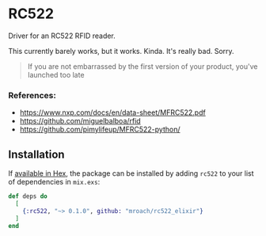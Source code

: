 # RC522

Driver for an RC522 RFID reader.

This currently barely works, but it works. Kinda. It's really bad. Sorry.

> If you are not embarrassed by the first version of your product, you've launched too late

### References:

* https://www.nxp.com/docs/en/data-sheet/MFRC522.pdf
* https://github.com/miguelbalboa/rfid
* https://github.com/pimylifeup/MFRC522-python/

## Installation

If [available in Hex](https://hex.pm/docs/publish), the package can be installed
by adding `rc522` to your list of dependencies in `mix.exs`:

```elixir
def deps do
  [
    {:rc522, "~> 0.1.0", github: "mroach/rc522_elixir"}
  ]
end
```

